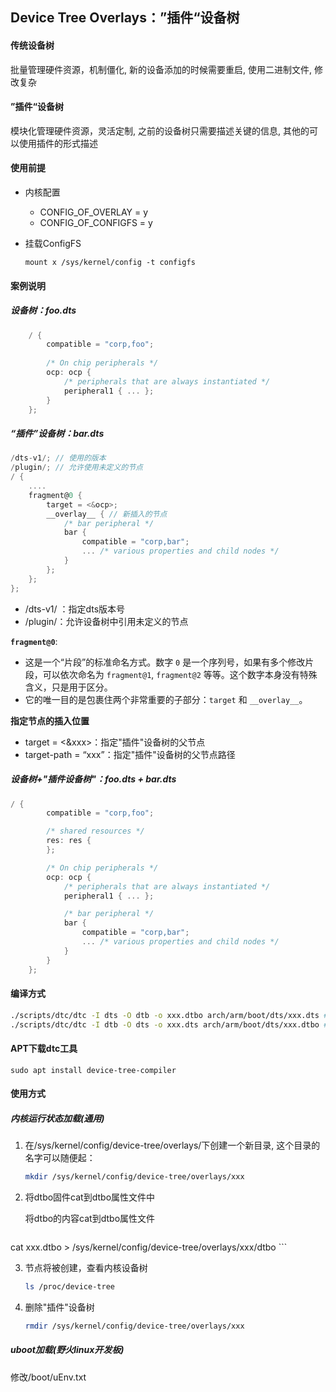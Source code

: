 ## Device Tree Overlays：”插件“设备树

#### 传统设备树

批量管理硬件资源，机制僵化, 新的设备添加的时候需要重启, 使用二进制文件, 修改复杂

#### ”插件“设备树

模块化管理硬件资源，灵活定制, 之前的设备树只需要描述关键的信息, 其他的可以使用插件的形式描述

#### 使用前提

- 内核配置

    - CONFIG_OF_OVERLAY = y
    - CONFIG_OF_CONFIGFS = y

- 挂载ConfigFS

    ```
    mount x /sys/kernel/config -t configfs
    ```

#### 案例说明

##### 设备树：foo.dts

```c
	/ {
		compatible = "corp,foo";
		
		/* On chip peripherals */
		ocp: ocp {
			/* peripherals that are always instantiated */
			peripheral1 { ... };
		}
	};

```



##### “插件”设备树：bar.dts

```c
/dts-v1/; // 使用的版本
/plugin/; // 允许使用未定义的节点
/ {
	....	
	fragment@0 {
		target = <&ocp>; 
		__overlay__ { // 新插入的节点
			/* bar peripheral */
			bar {
				compatible = "corp,bar";
				... /* various properties and child nodes */
			}
		};
	};
};
```

- /dts-v1/ ：指定dts版本号
- /plugin/：允许设备树中引用未定义的节点

**`fragment@0`**:

- 这是一个“片段”的标准命名方式。数字 `0` 是一个序列号，如果有多个修改片段，可以依次命名为 `fragment@1`, `fragment@2` 等等。这个数字本身没有特殊含义，只是用于区分。
- 它的唯一目的是包裹住两个非常重要的子部分：`target` 和 `__overlay__`。

**指定节点的插入位置**

- target = <&xxx>：指定"插件"设备树的父节点
- target-path = “xxx”：指定"插件"设备树的父节点路径

##### 设备树+"插件设备树"：foo.dts + bar.dts

```c
/ {
		compatible = "corp,foo";

		/* shared resources */
		res: res {
		};

		/* On chip peripherals */
		ocp: ocp {
			/* peripherals that are always instantiated */
			peripheral1 { ... };

			/* bar peripheral */
			bar {
				compatible = "corp,bar";
				... /* various properties and child nodes */
			}
		}
	};
```

#### 编译方式

````bash
./scripts/dtc/dtc -I dts -O dtb -o xxx.dtbo arch/arm/boot/dts/xxx.dts # 编译 dts 为 dtbo
./scripts/dtc/dtc -I dtb -O dts -o xxx.dts arch/arm/boot/dts/xxx.dtbo # 反编译 dtbo 为 dts
````

#### APT下载dtc工具

```
sudo apt install device-tree-compiler
```

#### 使用方式

##### 内核运行状态加载(通用)

1. 在/sys/kernel/config/device-tree/overlays/下创建一个新目录, 这个目录的名字可以随便起：

    ```bash
    mkdir /sys/kernel/config/device-tree/overlays/xxx
    ```

2. 将dtbo固件cat到dtbo属性文件中

    将dtbo的内容cat到dtbo属性文件
    
    ```bash
cat xxx.dtbo > /sys/kernel/config/device-tree/overlays/xxx/dtbo
    ```

3. 节点将被创建，查看内核设备树

    ```bash
    ls /proc/device-tree
    ```

4. 删除"插件"设备树

    ```bash
    rmdir /sys/kernel/config/device-tree/overlays/xxx
    ```

##### uboot加载(野火linux开发板)

修改/boot/uEnv.txt

